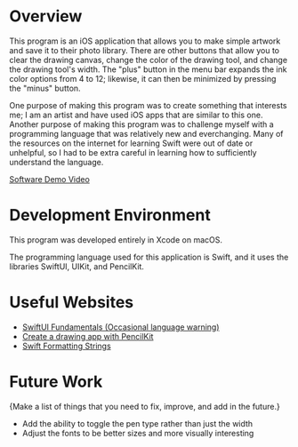 # Overview

This program is an iOS application that allows you to make simple artwork and save it to their photo library. There are other buttons that allow you to clear the drawing canvas, change the color of the drawing tool, and change the drawing tool's width. The "plus" button in the menu bar expands the ink color options from 4 to 12; likewise, it can then be minimized by pressing the "minus" button.

One purpose of making this program was to create something that interests me; I am an artist and have used iOS apps that are similar to this one. Another purpose of making this program was to challenge myself with a programming language that was relatively new and everchanging. Many of the resources on the internet for learning Swift were out of date or unhelpful, so I had to be extra careful in learning how to sufficiently understand the language.

[Software Demo Video](http://youtube.link.goes.here)

# Development Environment

This program was developed entirely in Xcode on macOS.

The programming language used for this application is Swift, and it uses the libraries SwiftUI, UIKit, and PencilKit.

# Useful Websites

* [SwiftUI Fundamentals (Occasional language warning)](https://youtu.be/b1oC7sLIgpI?si=sFhSOVRLFfeFxC-B)
* [Create a drawing app with PencilKit](https://medium.com/@danielcrompton5/create-a-drawing-app-with-pencilkit-more-5c5a2a8a4738)
* [Swift Formatting Strings](https://www.waldo.com/blog/swift-string-format)

# Future Work

{Make a list of things that you need to fix, improve, and add in the future.}
* Add the ability to toggle the pen type rather than just the width
* Adjust the fonts to be better sizes and more visually interesting
